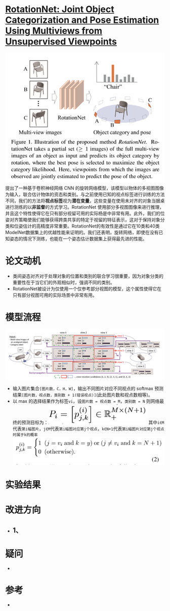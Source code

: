 # [RotationNet: Joint Object Categorization and Pose Estimation Using Multiviews from Unsupervised Viewpoints](https://arxiv.org/abs/1603.06208)
![](abstract.png)
提出了一种基于卷积神经网络 CNN 的旋转网络模型，该模型以物体的多视图图像为输入，联合估计物体的资态和类别。与之前使用已知的视点标签进行训练的方法不同，我们的方法将**视点标签**视为**潜在变量**，这些变量在使用未对齐的对象当据桌进行测练的以**非监督**的方式学习。RotationNet 使用部分多视图图像来进行推理，并且这个特性使得它在只有部分视留可用的实际杨是中非常有用。此外，我们的位姿对齐策略使我们能够获得跨类共享的特定于视留的特征表示，这对于保持对象分类和位姿估计的高精度非常重要。RotationNet的有效性是通过它在10类和40类ModelNet数据集上的优越性能来证明的。我们还表明，旋转网络，即使在没有已知姿态的情况下测练，也能在一个姿态估计数据集上获得最先进的性能。

# 论文动机
- 类间姿态对齐对于处理对象的位置和类别的联合学习很重要，因为对象分类的重要性在于当它们的外观相似时，强调不同的类别。
- RotationNet被设计为仅使用一个仅参考部分视图的模型，这个属性使得它在只有部分视图可用的实际场景中非常有用。

# 模型流程
![](model.png)
- 输入图片集合`[图片数，C，H，W]`，输出不同图片对应不同视点的 softmax 预测结果`[图片数，视点数，类别数 + 1(错误视点)]`(此处图片数和视点数相等)。
- 以 max 的选择结果作为标签`vi`，设`图片数 = 视点数 = M`，`类别数 = N`
  则网络最终的预测目标为：![](目标矩阵.png) 其中`i∈M`代表`第i幅图片`，`j∈M`代表`第i幅图对应第j个视点`，`k∈N+1`代表`第i幅图片对应第j个视点时属于k的概率`
  ![](矩阵值.png)

# 实验结果

# 改进方向
- 1、
  - 
# 疑问
- 

# 参考
- 
